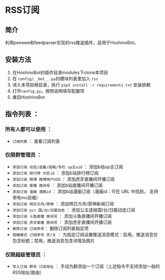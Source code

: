 # RSS订阅

## 简介

利用peewee和feedparser实现的rss推送插件，适用于HoshinoBot。

## 安装方法

1. 在HoshinoBot的插件目录modules下clone本项目
2. 在 `config/__bot__.py`的模块列表里加入 `rss`
3. 进入本项目根目录，执行 `pip3 install -r requirements.txt` 安装依赖
4. 打开`config.py`，按照说明填写配置项
5. 重启HoshinoBot

## 指令列表 ：
### 所有人都可以使用 ：
- `订阅列表` ： 查看订阅列表
### 仅限群管理员 ：
- `添加订阅 动态/追番/投稿/专栏 up主uid` ： 添加b站up主订阅
- `添加订阅 排行榜 分区id` ： 添加b站排行榜订阅
- `添加订阅 微博 微博用户UID` ： 添加虎牙直播间开播订阅
- `添加订阅 直播 房间号` ： 添加b站直播间开播订阅
- `添加订阅 漫画 漫画id` ： 添加b站漫画订阅（漫画id：可在 URL 中找到， 支持带有mc前缀）
- `添加订阅 明日方舟/原神` ： 添加明日方舟/原神新闻订阅
- `添加订阅 pcr 国/台/日服动态` ： 添加公主连结国/台/日服动态订阅
- `添加订阅 斗鱼直播 房间号` ： 添加斗鱼直播间开播订阅
- `添加订阅 虎牙直播 房间号` ： 添加虎牙直播间开播订阅
- `删除订阅 订阅序号`： 删除订阅列表指定项
- `简略模式 订阅序号 开/关` ： 为指定订阅设置推送消息模式：启用，推送消息仅包含标题；禁用，推送消息包含详情及图片
### 仅限超级管理员 ：
- `写入订阅 群号 订阅地址` ： 手动为群添加一个订阅（上述指令不支持添加一般的RSS地址/路由）
